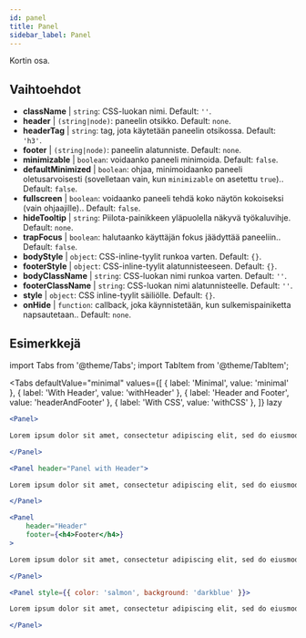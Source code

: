 ```yaml
---
id: panel 
title: Panel
sidebar_label: Panel
---
```


Kortin osa.

## Vaihtoehdot

* __className__ | `string`: CSS-luokan nimi. Default: `''`.
* __header__ | `(string|node)`: paneelin otsikko. Default: `none`.
* __headerTag__ | `string`: tag, jota käytetään paneelin otsikossa. Default: `'h3'`.
* __footer__ | `(string|node)`: paneelin alatunniste. Default: `none`.
* __minimizable__ | `boolean`: voidaanko paneeli minimoida. Default: `false`.
* __defaultMinimized__ | `boolean`: ohjaa, minimoidaanko paneeli oletusarvoisesti (sovelletaan vain, kun `minimizable` on asetettu `true`).. Default: `false`.
* __fullscreen__ | `boolean`: voidaanko paneeli tehdä koko näytön kokoiseksi (vain ohjaajille).. Default: `false`.
* __hideTooltip__ | `string`: Piilota-painikkeen yläpuolella näkyvä työkaluvihje. Default: `none`.
* __trapFocus__ | `boolean`: halutaanko käyttäjän fokus jäädyttää paneeliin.. Default: `false`.
* __bodyStyle__ | `object`: CSS-inline-tyylit runkoa varten. Default: `{}`.
* __footerStyle__ | `object`: CSS-inline-tyylit alatunnisteeseen. Default: `{}`.
* __bodyClassName__ | `string`: CSS-luokan nimi runkoa varten. Default: `''`.
* __footerClassName__ | `string`: CSS-luokan nimi alatunnisteelle. Default: `''`.
* __style__ | `object`: CSS inline-tyylit säiliölle. Default: `{}`.
* __onHide__ | `function`: callback, joka käynnistetään, kun sulkemispainiketta napsautetaan.. Default: `none`.


## Esimerkkejä

import Tabs from '@theme/Tabs';
import TabItem from '@theme/TabItem';

<Tabs
    defaultValue="minimal"
    values={[
        { label: 'Minimal', value: 'minimal' },
        { label: 'With Header', value: 'withHeader' },
        { label: 'Header and Footer', value: 'headerAndFooter' },
        { label: 'With CSS', value: 'withCSS' },
    ]}
    lazy
>

<TabItem value="minimal">

```jsx live
<Panel>

Lorem ipsum dolor sit amet, consectetur adipiscing elit, sed do eiusmod tempor incididunt ut labore et dolore magna aliqua. Ut enim ad minim veniam, quis nostrud exercitation ullamco laboris nisi ut aliquip ex ea commodo consequat. Duis aute irure dolor in reprehenderit in voluptate velit esse cillum dolore eu fugiat nulla pariatur. Excepteur sint occaecat cupidatat non proident, sunt in culpa qui officia deserunt mollit anim id est laborum.

</Panel>
```

</TabItem>

<TabItem value="withHeader">

```jsx live
<Panel header="Panel with Header">

Lorem ipsum dolor sit amet, consectetur adipiscing elit, sed do eiusmod tempor incididunt ut labore et dolore magna aliqua. Ut enim ad minim veniam, quis nostrud exercitation ullamco laboris nisi ut aliquip ex ea commodo consequat. Duis aute irure dolor in reprehenderit in voluptate velit esse cillum dolore eu fugiat nulla pariatur. Excepteur sint occaecat cupidatat non proident, sunt in culpa qui officia deserunt mollit anim id est laborum.

</Panel>
```

</TabItem>

<TabItem value="headerAndFooter">

```jsx live
<Panel 
    header="Header" 
    footer={<h4>Footer</h4>}
>

Lorem ipsum dolor sit amet, consectetur adipiscing elit, sed do eiusmod tempor incididunt ut labore et dolore magna aliqua. Ut enim ad minim veniam, quis nostrud exercitation ullamco laboris nisi ut aliquip ex ea commodo consequat. Duis aute irure dolor in reprehenderit in voluptate velit esse cillum dolore eu fugiat nulla pariatur. Excepteur sint occaecat cupidatat non proident, sunt in culpa qui officia deserunt mollit anim id est laborum.

</Panel>
```

</TabItem>

<TabItem value="withCSS">

```jsx live
<Panel style={{ color: 'salmon', background: 'darkblue' }}>

Lorem ipsum dolor sit amet, consectetur adipiscing elit, sed do eiusmod tempor incididunt ut labore et dolore magna aliqua. Ut enim ad minim veniam, quis nostrud exercitation ullamco laboris nisi ut aliquip ex ea commodo consequat. Duis aute irure dolor in reprehenderit in voluptate velit esse cillum dolore eu fugiat nulla pariatur. Excepteur sint occaecat cupidatat non proident, sunt in culpa qui officia deserunt mollit anim id est laborum.

</Panel>
```

</TabItem>

</Tabs>
